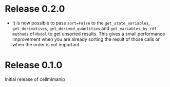 # Release 0.2.0
- It is now possible to pass `sort=False` to the `get_state_variables`, `get_derivatives`, `get_derived_quantities` and `get_variables_by_rdf methods` of `Model` to get unsorted results. This gives a small performance improvement when you are already sorting the result of those calls or when the order is not important.

# Release 0.1.0
Initial release of cellmlmanip
